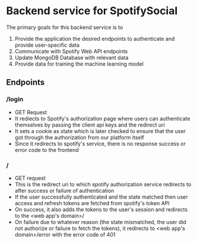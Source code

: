 # Backend service for SpotifySocial

The primary goals for this backend service is to 
1. Provide the application the desired endpoints to authenticate and provide user-specific data
2. Communicate with Spotify Web API endpoints 
3. Update MongoDB Database with relevant data
4. Provide data for training the machine learning model



## Endpoints

### /login
- GET Request
- It rediects to Spotify's authorization page where users can authenticate themselves by passing the client api keys and the redirect uri
- It sets a cookie as state which is later checked to ensure that the user got through the authorization from our platform itself
- Since it redirects to spotify's service, there is no response success or error code to the frontend

### /
- GET request 
- This is the redirect uri to which spotify authorization service redirects to after success or failure of authentication
- If the user successfully authenticated and the state matched then user access and refresh tokens are fetched from spotify's token API
- On success, it also adds the tokens to the user's session and redirects to the <web app's domain>/
- On failure due to whatever reason (the state mismatched, the user did not authorize or failure to fetch the tokens), it redirects to <web app's domain>/error with the error code of 401